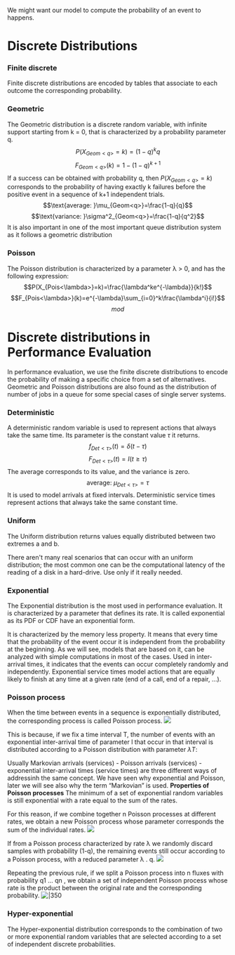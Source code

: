We might want our model to compute the probability of an event to happens. 
# Discrete Distributions
### Finite discrete
Finite discrete distributions are encoded by tables that associate to each outcome the corresponding probability.
### Geometric
The Geometric distribution is a discrete random variable, with infinite support starting from k = 0, that is characterized by a probability parameter q.
$$P(X_{Geom<q>}=k)=(1-q)^kq$$
	$$F_{Geom<q>}(k)=1-(1-q)^{k+1}$$
If a success can be obtained with probability q, then $P(X_{Geom<q>} = k)$ corresponds to the probability of having exactly k failures before the positive event in a sequence of k+1 independent trials.
$$\text{average: }\mu_{Geom<q>}=\frac{1-q}{q}$$
$$\text{variance: }\sigma^2_{Geom<q>}=\frac{1-q}{q^2}$$
It is also important in one of the most important queue distribution system as it follows a geometric distribution
### Poisson
The Poisson distribution is characterized by a parameter λ > 0, and has the following expression:
$$P(X_{Pois<\lambda>}=k)=\frac{\lambda^ke^{-\lambda}}{k!}$$
$$F_{Pois<\lambda>}(k)=e^{-\lambda}\sum_{i=0}^k\frac{\lambda^i}{i!}$$
$$mod$$
# Discrete distributions in Performance Evaluation
In performance evaluation, we use the finite discrete distributions to encode the probability of making a specific choice from a set of alternatives.
Geometric and Poisson distributions are also found as the distribution of number of jobs in a queue for some special cases of single server systems.
### Deterministic
A deterministic random variable is used to represent actions that always take the same time. Its parameter is the constant value $\tau$ it returns. 
$$f_{Det<\tau>}(t)=\delta(t-\tau)$$
$$F_{Det<\tau>}(t)=I(t\ge \tau)$$
The average corresponds to its value, and the variance is zero.
$$\text{average: }\mu_{Det<\tau>}=\tau$$
It is used to model arrivals at fixed intervals. Deterministic service times represent actions that always take the same constant time. 
### Uniform
The Uniform distribution returns values equally distributed between two extremes a and b.

There aren't many real scenarios that can occur with an uniform distribution; the most common one can be the computational latency of the reading of a disk in a hard-drive. Use only if it really needed.
### Exponential
The Exponential distribution is the most used in performance evaluation. It is characterized by a parameter that defines its rate. It is called exponential as its PDF or CDF have an exponential form.

It is characterized by the memory less property. It means that every time that the probability of the event occur it is independent from the probability at the beginning. 
As we will see, models that are based on it, can be analyzed with simple computations in most of the cases.
Used in inter-arrival times, it indicates that the events can occur completely randomly and independently. Exponential service times model actions that are equally likely to finish at any time at a given rate (end of a call, end of a repair, ...).

### Poisson process
When the time between events in a sequence is exponentially distributed, the corresponding process is called Poisson process.
![](https://i.imgur.com/kfhJXhI.png)

This is because, if we fix a time interval T, the number of events with an exponential inter-arrival time of parameter l that occur in that interval is distributed according to a Poisson distribution
with parameter $\lambda T$:

Usually Markovian arrivals (services) - Poisson arrivals (services) - exponential inter-arrival times (service times) are three different ways of addressinh the same concept. We have seen why exponential and Poisson, later we will see also why the term “Markovian” is used.
**Properties of Poisson processes**
The minimum of a set of exponential random variables is still exponential with a rate equal to the sum of the rates.

For this reason, if we combine together n Poisson processes at different rates, we obtain a new Poisson process whose parameter corresponds the sum of the individual rates.
![](https://i.imgur.com/psyoKKK.png)

If from a Poisson process characterized by rate λ we randomly discard samples with probability (1-q), the remaining events still occur according to a Poisson process, with a reduced parameter λ . q.
![](https://i.imgur.com/xGRwXae.png)

Repeating the previous rule, if we split a Poisson process into n fluxes with probability q1 ... qn , we obtain a set of independent Poisson process whose rate is the product between the original rate and the corresponding probability.
![|350](https://i.imgur.com/uf5W5Qj.png)

### Hyper-exponential
The Hyper-exponential distribution corresponds to the combination of two or more exponential random variables that are selected according to a set of independent discrete probabilities.
